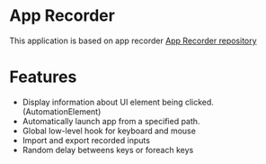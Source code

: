 # App Recorder

This application is based on app recorder
[App Recorder repository](https://github.com/mocmeo/app-recorder)

# Features
- Display information about UI element being clicked. (AutomationElement)
- Automatically launch app from a specified path.
- Global low-level hook for keyboard and mouse
- Import and export recorded inputs
- Random delay betweens keys or foreach keys


